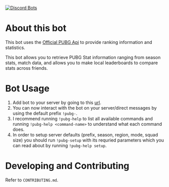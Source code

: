 [![Discord Bots](https://discordbots.org/api/widget/417828293019041804.svg)](https://discordbots.org/bot/417828293019041804)

# About this bot

This bot uses the [Official PUBG Api](https://documentation.pubg.com/en/introduction.html) to provide ranking information and statistics.

This bot allows you to retrieve PUBG Stat information ranging
from season stats, match data, and allows you to make local leaderboards to
compare stats across friends.

# Bot Usage
1. Add bot to your server by going to this [url](https://discordapp.com/oauth2/authorize?client_id=417828293019041804&scope=bot&permissions=388160).
2. You can now interact with the bot on your server/direct messages by using the default prefix `!pubg-`.
3. I recommend running `!pubg-help` to list all available commands and running `!pubg-help <command-name>` to understand what each command does.
4. In order to setup server defaults (prefix, season, region, mode, squad size) you should run `!pubg-setup` with its requried parameters which you can read about by running `!pubg-help setup`.

# Developing and Contributing
Refer to `CONTRIBUTING.md`.
